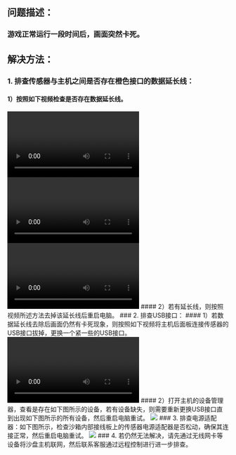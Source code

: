 ## 问题描述：
### 游戏正常运行一段时间后，画面突然卡死。
## 解决方法：
### 1. 排查传感器与主机之间是否存在橙色接口的数据延长线：
#### 1）按照如下视频检查是否存在数据延长线。
<video controls>
    <source src="videos/MagicIsland-Kinect-1-1.mp4" type="video/mp4">
</video>
<video controls>
    <source src="videos/MagicIsland-Kinect-1-2.mp4" type="video/mp4">
</video>
<video controls>
    <source src="videos/MagicIsland-Kinect-1-3.mp4" type="video/mp4">
</video>
#### 2）若有延长线，则按照视频所述方法去掉该延长线后重启电脑。
### 2. 排查USB接口：
#### 1）若数据延长线去除后画面仍然有卡死现象，则按照如下视频将主机后面板连接传感器的USB接口拔掉，更换一个紧一些的USB接口。
<video controls>
    <source src="videos/MagicIsland-Kinect-1-4.mp4" type="video/mp4">
</video>
#### 2）打开主机的设备管理器，查看是存在如下图所示的设备，若有设备缺失，则需要重新更换USB接口直到出现如下图所示的所有设备，然后重启电脑重试。
<image src="images/MagicIsland-Kinect-1-2.png">
</image>
### 3. 排查电源适配器：如下图所示，检查沙箱内部接线板上的传感器电源适配器是否松动，确保其连接正常，然后重启电脑重试。
<image src="images/MagicIsland-Kinect-1-1.jpg">
</image>
### 4. 若仍然无法解决，请先通过无线网卡等设备将沙盘主机联网，然后联系客服通过远程控制进行进一步排查。